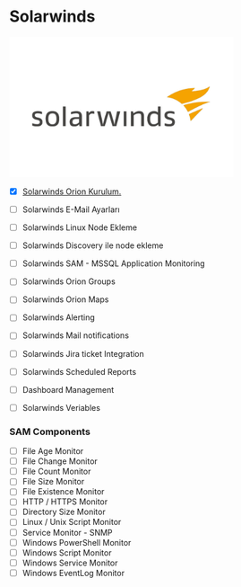 # Solarwinds

<img src ="https://github.com/3QU1N0X3/Solarwinds/blob/main/assets/SolarWindsLogo.jpg" height="250">


- [x] [Solarwinds Orion Kurulum.](https://github.com/3QU1N0X3/Solarwinds/blob/main/Solarwinds%20Orion%20Kurulum.md)
- [ ] Solarwinds E-Mail Ayarları
- [ ] Solarwinds Linux Node Ekleme
- [ ] Solarwinds Discovery ile node ekleme
- [ ] Solarwinds SAM - MSSQL Application Monitoring
- [ ] Solarwinds Orion Groups
- [ ] Solarwinds Orion Maps
- [ ] Solarwinds Alerting
- [ ] Solarwinds Mail notifications
- [ ] Solarwinds Jira ticket Integration
- [ ] Solarwinds Scheduled Reports
- [ ] Dashboard Management
- [ ] Solarwinds Veriables 


### SAM Components 
- [ ] File Age Monitor
- [ ] File Change Monitor
- [ ] File Count Monitor
- [ ] File Size Monitor
- [ ] File Existence Monitor
- [ ] HTTP / HTTPS Monitor
- [ ] Directory Size Monitor
- [ ] Linux / Unix  Script Monitor
- [ ] Service Monitor - SNMP
- [ ] Windows PowerShell Monitor
- [ ] Windows Script Monitor
- [ ] Windows Service Monitor
- [ ] Windows EventLog Monitor
